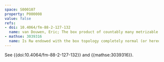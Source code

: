 ```yaml
---
space: S000107
property: P000008
value: false
refs:
- doi: 10.4064/fm-88-2-127-132
  name: van Douwen, Eric; The box product of countably many metrizable spaces need not be normal
- mathse: 3039316
  name: Is Rω endowed with the box topology completely normal (or hereditarily normal)?
---
```


See {{doi:10.4064/fm-88-2-127-132}} and {{mathse:3039316}}.
